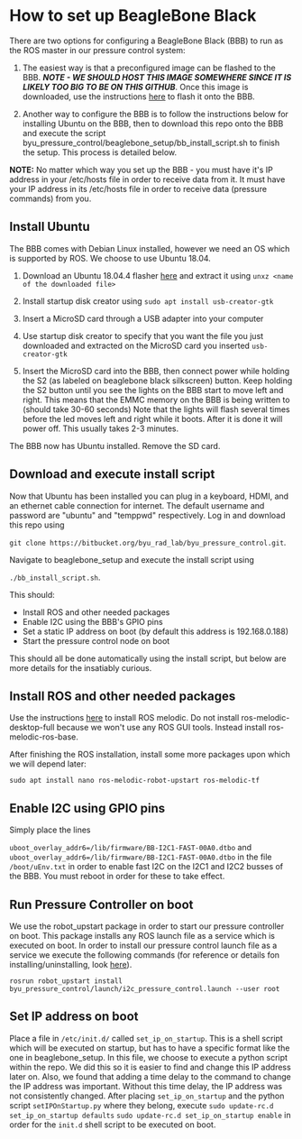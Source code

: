 # How to set up BeagleBone Black
There are two options for configuring a BeagleBone Black (BBB) to run as the ROS master in our pressure control system:

1. The easiest way is that a preconfigured image can be flashed to the BBB. ***NOTE - WE SHOULD HOST THIS IMAGE SOMEWHERE SINCE IT IS LIKELY TOO BIG TO BE ON THIS GITHUB***. Once this image is downloaded, use the instructions [here](https://linuxpropaganda.wordpress.com/2018/06/26/backup-and-restore-your-beaglebone-black/) to flash it onto the BBB.

2. Another way to configure the BBB is to follow the instructions below for installing Ubuntu on the BBB, then to download this repo onto the BBB and execute the script byu_pressure_control/beaglebone_setup/bb_install_script.sh to finish the setup. This process is detailed below.

**NOTE:** No matter which way you set up the BBB - you must have it's IP address in your /etc/hosts file in order to receive data from it. It must have your IP address in its /etc/hosts file in order to receive data (pressure commands) from you.

## Install Ubuntu
The BBB comes with Debian Linux installed, however we need an OS which is supported by ROS. We choose to use Ubuntu 18.04.

1. Download an Ubuntu 18.04.4 flasher [here](https://rcn-ee.com/rootfs/2020-04-09/flasher/bone-eMMC-flasher-ubuntu-18.04.4-console-armhf-2020-04-09-2gb.img.xz) and extract it using ```unxz <name of the downloaded file>```

2. Install startup disk creator using ```sudo apt install usb-creator-gtk```

3. Insert a MicroSD card through a USB adapter into your computer

4. Use startup disk creator to specify that you want the file you just downloaded and extracted on the MicroSD card you inserted ```usb-creator-gtk```

5. Insert the MicroSD card into the BBB, then connect power while holding the S2 (as labeled on beaglebone black silkscreen) button. Keep holding the S2 button until you see the lights on the BBB start to move left and right. This means that the EMMC memory on the BBB is being written to (should take 30-60 seconds) Note that the lights will flash several times before the led moves left and right while it boots. After it is done it will power off. This usually takes 2-3 minutes.

The BBB now has Ubuntu installed. Remove the SD card.

## Download and execute install script

Now that Ubuntu has been installed you can plug in a keyboard, HDMI, and an ethernet cable connection for internet. The default username and password are "ubuntu" and "temppwd" respectively. Log in and download this repo using

```git clone https://bitbucket.org/byu_rad_lab/byu_pressure_control.git```.

Navigate to beaglebone_setup and execute the install script using

```./bb_install_script.sh```.

This should:

* Install ROS and other needed packages
* Enable I2C using the BBB's GPIO pins
* Set a static IP address on boot (by default this address is 192.168.0.188)
* Start the pressure control node on boot

This should all be done automatically using the install script, but below are more details for the insatiably curious.

## Install ROS and other needed packages
Use the instructions [here](http://wiki.ros.org/melodic/Installation/Ubuntu) to install ROS melodic. Do not install ros-melodic-desktop-full because we won't use any ROS GUI tools. Instead install ros-melodic-ros-base.

After finishing the ROS installation, install some more packages upon which we will depend later:

```sudo apt install nano ros-melodic-robot-upstart ros-melodic-tf```

## Enable I2C using GPIO pins

Simply place the lines

```uboot_overlay_addr6=/lib/firmware/BB-I2C1-FAST-00A0.dtbo```
and
```uboot_overlay_addr6=/lib/firmware/BB-I2C1-FAST-00A0.dtbo```
in the file ```/boot/uEnv.txt``` in order to enable fast I2C on the I2C1 and I2C2 busses of the BBB. You must reboot in order for these to take effect.


## Run Pressure Controller on boot
We use the robot_upstart package in order to start our pressure controller on boot. This package installs any ROS launch file as a service which is executed on boot. In order to install our pressure control launch file as a service we execute the following commands (for reference or details fon installing/uninstalling, look [here](http://docs.ros.org/jade/api/robot_upstart/html/)).

```rosrun robot_upstart install byu_pressure_control/launch/i2c_pressure_control.launch --user root```

## Set IP address on boot
Place a file in ```/etc/init.d/``` called ```set_ip_on_startup```. This is a shell script which will be executed on startup, but has to have a specific format like the one in beaglebone_setup. In this file, we choose to execute a python script within the repo. We did this so it is easier to find and change this IP address later on. Also, we found that adding a time delay to the command to change the IP address was important. Without this time delay, the IP address was not consistently changed. After placing ```set_ip_on_startup``` and the python script ```setIPOnStartup.py``` where they belong, execute
```sudo update-rc.d set_ip_on_startup defaults```
```sudo update-rc.d set_ip_on_startup enable```
in order for the ```init.d``` shell script to be executed on boot.

